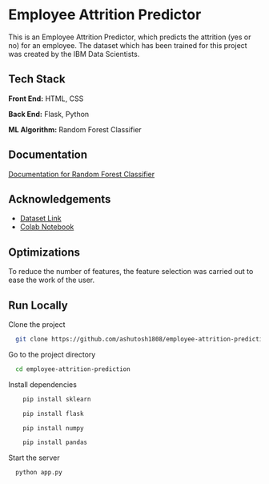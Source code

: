 
# Employee Attrition Predictor

This is an Employee Attrition Predictor, which predicts the attrition (yes or no) for an employee. The dataset which has been trained for this project was created by the IBM Data Scientists.  

## Tech Stack

**Front End:** HTML, CSS

**Back End:** Flask, Python

**ML Algorithm:** Random Forest Classifier

## Documentation

[Documentation for Random Forest Classifier](https://scikit-learn.org/stable/modules/generated/sklearn.ensemble.RandomForestClassifier.html)


## Acknowledgements

 - [Dataset Link](https://www.kaggle.com/datasets/pavansubhasht/ibm-hr-analytics-attrition-dataset)
 - [Colab Notebook](https://colab.research.google.com/drive/1RKgy0O_ktbxEWWM3XkGTmWglk3-ns7xK#scrollTo=9y3_AsjHl8-9)


## Optimizations

To reduce the number of features, the feature selection was carried out to ease the work of the user.


## Run Locally

Clone the project

```bash
  git clone https://github.com/ashutosh1808/employee-attrition-prediction.git
```

Go to the project directory

```bash
  cd employee-attrition-prediction
```

Install dependencies

```bash
    pip install sklearn
```
```bash
    pip install flask
```
```bash
    pip install numpy
```
```bash
    pip install pandas
```

Start the server

```bash
  python app.py
```

